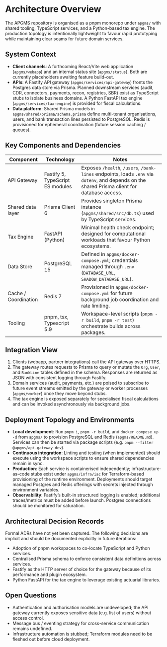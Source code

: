 # Architecture Overview

The APGMS repository is organised as a pnpm monorepo under `apgms/` with shared tooling, TypeScript services, and a Python-based tax engine.
The production topology is intentionally lightweight to favour rapid prototyping while maintaining clear seams for future domain services.

## System Context

- **Client channels**: A forthcoming React/Vite web application (`apgms/webapp`) and an internal status site (`apgms/status`). Both are currently placeholders awaiting feature build-out.
- **APIs**: A Fastify API gateway (`apgms/services/api-gateway`) fronts the Postgres data store via Prisma. Planned downstream services (audit, CDR, connectors, payments, recon, registries, SBR) exist as TypeScript stubs to isolate business domains. A Python FastAPI tax engine (`apgms/services/tax-engine`) is provided for fiscal calculations.
- **Data platform**: Shared Prisma models in `apgms/shared/prisma/schema.prisma` define multi-tenant organisations, users, and bank transaction lines persisted to PostgreSQL. Redis is provisioned for ephemeral coordination (future session caching / queues).

## Key Components and Dependencies

| Component | Technology | Notes |
| --- | --- | --- |
| API Gateway | Fastify 5, TypeScript ES modules | Exposes `/health`, `/users`, `/bank-lines` endpoints, loads `.env` via `dotenv`, and depends on the shared Prisma client for database access. |
| Shared data layer | Prisma Client 6 | Provides singleton Prisma instance (`apgms/shared/src/db.ts`) used by TypeScript services. |
| Tax Engine | FastAPI (Python) | Minimal health check endpoint; designed for computational workloads that favour Python ecosystems. |
| Data Store | PostgreSQL 15 | Defined in `apgms/docker-compose.yml`; credentials managed through `.env` (`DATABASE_URL`, `SHADOW_DATABASE_URL`). |
| Cache / Coordination | Redis 7 | Provisioned in `apgms/docker-compose.yml` for future background job coordination and rate limiting. |
| Tooling | pnpm, tsx, Typescript 5.9 | Workspace-level scripts (`pnpm -r build`, `pnpm -r test`) orchestrate builds across packages. |

## Integration View

1. Clients (webapp, partner integrations) call the API gateway over HTTPS.
2. The gateway routes requests to Prisma to query or mutate the `Org`, `User`, and `BankLine` tables defined in the schema. Responses are returned as JSON with consistent logging through Fastify.
3. Domain services (audit, payments, etc.) are poised to subscribe to future event streams emitted by the gateway or worker processes (`apgms/worker`) once they move beyond stubs.
4. The tax engine is exposed separately for specialised fiscal calculations and can be invoked asynchronously via background jobs.

## Deployment Topology and Environments

- **Local development**: Run `pnpm i`, `pnpm -r build`, and `docker compose up -d` from `apgms/` to provision PostgreSQL and Redis (`apgms/README.md`). Services can then be started via package scripts (e.g. `pnpm --filter @apgms/api-gateway dev`).
- **Continuous integration**: Linting and testing (when implemented) should execute using the workspace scripts to ensure shared dependencies remain in sync.
- **Production**: Each service is containerised independently; infrastructure-as-code stubs exist under `apgms/infra/iac` for Terraform-based provisioning of the runtime environment. Deployments should target managed Postgres and Redis offerings with secrets injected through environment variables.
- **Observability**: Fastify’s built-in structured logging is enabled; additional traces/metrics must be added before launch. Postgres connections should be monitored for saturation.

## Architectural Decision Records

Formal ADRs have not yet been captured. The following decisions are implicit and should be documented explicitly in future iterations:
- Adoption of pnpm workspaces to co-locate TypeScript and Python services.
- Centralised Prisma schema to enforce consistent data definitions across services.
- Fastify as the HTTP server of choice for the gateway because of its performance and plugin ecosystem.
- Python FastAPI for the tax engine to leverage existing actuarial libraries.

## Open Questions

- Authentication and authorisation models are undeveloped; the API gateway currently exposes sensitive data (e.g. list of users) without access control.
- Message bus / eventing strategy for cross-service communication remains undefined.
- Infrastructure automation is stubbed; Terraform modules need to be fleshed out before cloud deployment.
